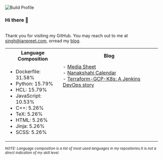 ![Build Profile](https://github.com/janpreet/janpreet/workflows/Build%20README/badge.svg) <br /><h3>Hi there 👋 </h3> <br />Thank you for visiting my GitHub. You may reach out to me at [singh@janpreet.com](mailto:singh@janpreet.com), orread my [blog](https://janpreet.com). <br /><table style='float:right' markdown='1'><tr><th>Language Composition</th><th>Blog</th></tr><tr><td style='vertical-align:top' markdown='1'> 
- Dockerfile: 31.58% <br />
- Python: 15.79% <br />
- HCL: 15.79% <br />
- JavaScript: 10.53% <br />
- C++: 5.26% <br />
- TeX: 5.26% <br />
- HTML: 5.26% <br />
- Jinja: 5.26% <br />
- SCSS: 5.26% <br />
</td><td style='vertical-align:top' markdown='1'>
- <a href="https://janpreet.com/media-sheet" target="_blank">Media Sheet</a><br />
- <a href="https://janpreet.com/nanakshahi-calendar" target="_blank">Nanakshahi Calendar</a><br />
- <a href="https://janpreet.com/terraform-gcp-k8s" target="_blank">Terraform-GCP-K8s: A Jenkins DevOps story</a><br />
</td></tr></table><small><i>NOTE: Language composition is a list of most used languages in my repositories.It is not a direct indication of my skill level.</i></small>